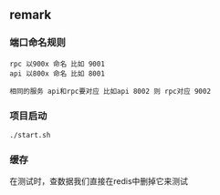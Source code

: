 ## remark

### 端口命名规则
```
rpc 以900x 命名 比如 9001
api 以800x 命名 比如 8001

相同的服务 api和rpc要对应 比如api 8002 则 rpc对应 9002
```

### 项目启动
`./start.sh`

### 缓存
在测试时，查数据我们直接在redis中删掉它来测试

